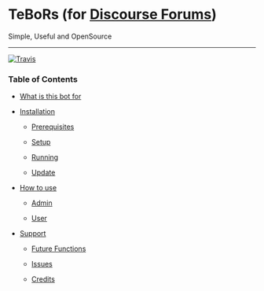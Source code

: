 # TeBoRs (for [Discourse Forums](http://discourse.org))
Simple, Useful and OpenSource

---

[![Travis](https://img.shields.io/travis/rust-lang/rust.svg?style=flat-square)](https://github.com/barreeeiroo/TeBoRs)

### Table of Contents

* [What is this bot for](#getting-started)

* [Installation](#writing-your-first-bot)

  * [Prerequisites](#prerequisites)
  
  * [Setup](#seup)
  
  * [Running](#running)
  
  * [Update](#update)
  
* [How to use](#how-to-use)

  * [Admin](#admin)
  
  * [User](#user)
  
* [Support](#support)

  * [Future Functions](#future-functions)
  
  * [Issues](#issues)
  
  * [Credits](#credits)
